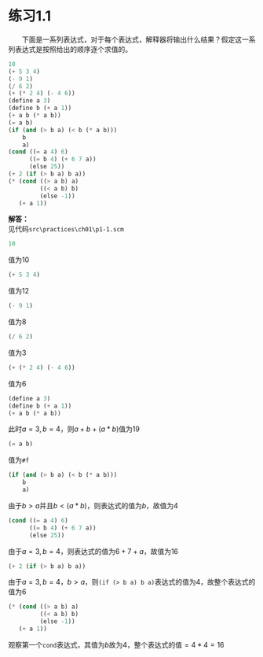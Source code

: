 # 练习1.1 
&emsp;&emsp;下面是一系列表达式，对于每个表达式，解释器将输出什么结果？假定这一系列表达式是按照给出的顺序逐个求值的。
```lisp
10
(+ 5 3 4)
(- 9 1)
(/ 6 2)
(+ (* 2 4) (- 4 6))
(define a 3)
(define b (+ a 1))
(+ a b (* a b))
(= a b)
(if (and (> b a) (< b (* a b)))
    b
    a)
(cond ((= a 4) 6)
      ((= b 4) (+ 6 7 a))
      (else 25))
(+ 2 (if (> b a) b a))
(* (cond ((> a b) a)
         ((< a b) b)
         (else -1))
   (+ a 1))
```
**解答：**  
见代码`src\practices\ch01\p1-1.scm`
```lisp
10
```
值为10  
```lisp
(+ 5 3 4)
```
值为12
```lisp
(- 9 1)
```
值为8
```lisp
(/ 6 2)
```
值为3
```lisp
(+ (* 2 4) (- 4 6))
```
值为6
```lisp
(define a 3)
(define b (+ a 1))
(+ a b (* a b))
```
此时$a=3, b=4$，则$a+b+(a*b)$值为19
```lisp
(= a b)
```
值为`#f`
```lisp
(if (and (> b a) (< b (* a b)))
    b
    a)
```
由于$b > a$并且$b < (a * b)$，则表达式的值为$b$，故值为4
```lisp
(cond ((= a 4) 6)
      ((= b 4) (+ 6 7 a))
      (else 25))
```
由于$a=3,b=4$，则表达式的值为$6+7+a$，故值为16
```lisp
(+ 2 (if (> b a) b a))
```
由于$a=3,b=4$，$b>a$，则`(if (> b a) b a)`表达式的值为4，故整个表达式的值为6
```lisp
(* (cond ((> a b) a)
         ((< a b) b)
         (else -1))
   (+ a 1))
```
观察第一个`cond`表达式，其值为$b$故为4，整个表达式的值$=4*4=16$
